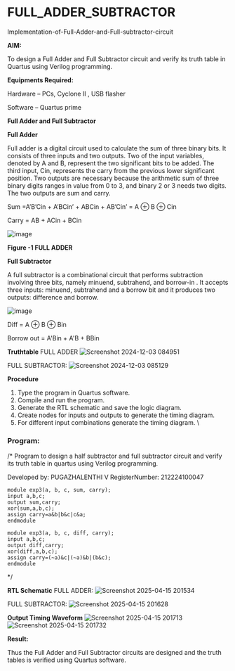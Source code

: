 # FULL_ADDER_SUBTRACTOR

Implementation-of-Full-Adder-and-Full-subtractor-circuit

**AIM:**

To design a Full Adder and Full Subtractor circuit and verify its truth table in Quartus using Verilog programming.

**Equipments Required:**

Hardware – PCs, Cyclone II , USB flasher

Software – Quartus prime

**Full Adder and Full Subtractor**

**Full Adder**

Full adder is a digital circuit used to calculate the sum of three binary bits. It consists of three inputs and two outputs. Two of the input variables, denoted by A and B, represent the two significant bits to be added. The third input, Cin, represents the carry from the previous lower significant position. Two outputs are necessary because the arithmetic sum of three binary digits ranges in value from 0 to 3, and binary 2 or 3 needs two digits. The two outputs are sum and carry.

Sum =A’B’Cin + A’BCin’ + ABCin + AB’Cin’ = A ⊕ B ⊕ Cin 

Carry = AB + ACin + BCin

![image](https://github.com/naavaneetha/FULL_ADDER_SUBTRACTOR/assets/154305477/0f30ba51-5ffb-4198-845f-18e054f675e7)

**Figure -1 FULL ADDER**

**Full Subtractor**

A full subtractor is a combinational circuit that performs subtraction involving three bits, namely minuend, subtrahend, and borrow-in . It accepts three inputs: minuend, subtrahend and a borrow bit and it produces two outputs: difference and borrow.

![image](https://github.com/naavaneetha/FULL_ADDER_SUBTRACTOR/assets/154305477/02b24f51-ab51-4304-9ad6-7b81ffc1ead5)

Diff = A ⊕ B ⊕ Bin 

Borrow out = A'Bin + A'B + BBin

**Truthtable**
FULL ADDER
![Screenshot 2024-12-03 084951](https://github.com/user-attachments/assets/b5503988-febf-45f6-ad30-e2ceb5a965b4)

FULL SUBTRACTOR:
![Screenshot 2024-12-03 085129](https://github.com/user-attachments/assets/871e08c6-0069-442d-96e6-fad712715614)

**Procedure**
1. Type the program in Quartus software.
2. Compile and run the program.
3. Generate the RTL schematic and save the logic diagram.
4. Create nodes for inputs and outputs to generate the timing diagram.
5. For different input combinations generate the timing diagram.
\

### **Program:**

/* Program to design a half subtractor and full subtractor circuit and verify its truth table in quartus using Verilog programming.

Developed by: PUGAZHALENTHI V
RegisterNumber: 212224100047

```
module exp3(a, b, c, sum, carry); 
input a,b,c;
output sum,carry; 
xor(sum,a,b,c); 
assign carry=a&b|b&c|c&a; 
endmodule
```
```
module exp3(a, b, c, diff, carry); 
input a,b,c;
output diff,carry; 
xor(diff,a,b,c); 
assign carry=(~a)&c|(~a)&b|(b&c); 
endmodule
```
*/

**RTL Schematic**
FULL ADDER: 
![Screenshot 2025-04-15 201534](https://github.com/user-attachments/assets/1df6f165-560f-45ab-96b4-5f2e20a609a8)


FULL SUBTRACTOR: 
![Screenshot 2025-04-15 201628](https://github.com/user-attachments/assets/427586cf-ea92-42e4-9100-9ccb5158bc77)


**Output Timing Waveform**
![Screenshot 2025-04-15 201713](https://github.com/user-attachments/assets/8aea8a07-f9bb-42e1-816f-14571da51881)
![Screenshot 2025-04-15 201732](https://github.com/user-attachments/assets/19fd8280-cb90-4f48-ba4b-a0cd9391ea5d)


**Result:**

Thus the Full Adder and Full Subtractor circuits are designed and the truth tables is verified using Quartus software.
